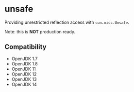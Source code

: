 # unsafe

Providing unrestricted reflection access with `sun.misc.Unsafe`.

Note: this is **NOT** production ready.

## Compatibility
* OpenJDK 1.7
* OpenJDK 1.8
* OpenJDK 11
* OpenJDK 12
* OpenJDK 13
* OpenJDK 14
